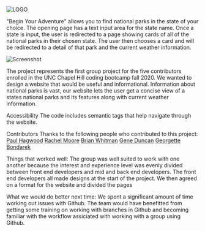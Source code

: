 ![LOGO](https://user-images.githubusercontent.com/68473729/96349414-78e28680-107d-11eb-9b82-ef17715b042a.png)

"Begin Your Adventure" allows you to find national parks in the state of your choice. The opening page has a text input area for the state name.
Once a state is input, the user is redirected to a page showing cards of all of the national parks in their chosen state. The user then chooses a card and will be redirected to a detail of that park and the current weather information.

![Screenshot](https://user-images.githubusercontent.com/68473729/96349435-97488200-107d-11eb-88c0-f5dcf88c54de.jpg)

The project represents the first group project for the five contributors enrolled in the UNC Chapel Hill coding bootcamp fall 2020. We wanted to design a website that would be useful and informational. Information about national parks is vast, our website lets the user get a concise view of a states national parks and its features along with current weather information.

Accessibility
The code includes semantic tags that help navigate through the website.

Contributors
Thanks to the following people who contributed to this project:
[Paul Hagwood](https://pmhagwood.github.io/portfolio/)
[Rachel Moore](https://rachelmoore2020.github.io/Rachel-Moore-Portfolio/)
[Brian Whitman](https://github.com/BetterBusinessBrian)
[Gene Duncan](https://duncangw1.github.io/ResponsivePortfolio/)
[Georgette Bondarek]()

Things that worked well:
The group was well suited to work with one another because the interest and experience level was evenly divided between front end developers and mid and back end developers. The front end developers all made designs at the start of the project. We then agreed on a format for the website and divided the pages 

What we would do better next time:
We spent a significant amount of time working out issues with Github. The team would have benefitted from getting some training on working with branches in Github and becoming familiar with the workflow assiciated with working with a group using Github.
